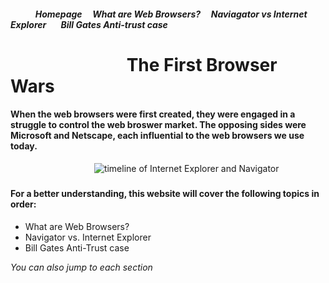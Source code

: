 ##### &nbsp; &nbsp; &nbsp; &nbsp; &nbsp; &nbsp; Homepage  &nbsp; &nbsp;  What are Web Browsers? &nbsp; &nbsp; Naviagator vs Internet Explorer &nbsp; &nbsp; &nbsp; Bill Gates Anti-trust case  &nbsp;

# &nbsp; &nbsp; &nbsp; &nbsp; &nbsp; &nbsp; &nbsp; &nbsp; &nbsp; &nbsp; &nbsp; &nbsp; &nbsp; &nbsp; The First Browser Wars 
#### When the  web browsers were first created, they were engaged in a struggle to control the web broswer market. The opposing sides were Microsoft and Netscape, each influential to the web browsers we use today.

&nbsp; &nbsp; &nbsp; &nbsp; &nbsp; &nbsp; &nbsp; &nbsp; &nbsp; &nbsp; &nbsp; &nbsp; &nbsp; &nbsp; &nbsp; &nbsp; &nbsp; <img src= "https://user-images.githubusercontent.com/85362067/122090823-2efd9c00-cdd6-11eb-9ec3-022d4f3d18dc.jpg" alt= "timeline of Internet Explorer and Navigator">

##### 

#### For a better understanding, this website will cover the following topics in order:
+ What are Web Browsers?
+ Navigator vs. Internet Explorer
+ Bill Gates Anti-Trust case



*You can also jump to each section*
